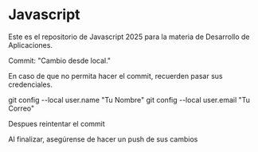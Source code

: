 # Javascript
Este es el repositorio de Javascript 2025 para la materia de Desarrollo de Aplicaciones.

  
 Commit: "Cambio desde local."

 En caso de que no permita hacer el commit, recuerden pasar sus credenciales.


 git config --local user.name "Tu Nombre"
 git config --local user.email "Tu Correo" 

 Despues reintentar el commit 

 Al finalizar, asegúrense de hacer un push de sus cambios
 